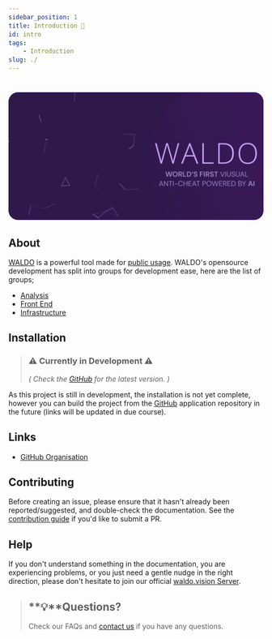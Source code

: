 ```yaml
---
sidebar_position: 1
title: Introduction 👋
id: intro
tags:
    - Introduction
slug: ./
---
```

#
![WALDO](/img/WALDO-banner.png)

## About
[WALDO](https://github.com/waldo-vision) is a powerful tool made for [public usage](https://www.mozilla.org/en-US/MPL/2.0/). WALDO's opensource development has split into groups for development ease, here are the list of groups;

- [Analysis](./Analysis/)
- [Front End](./FrontEnd/)
- [Infrastructure](./Infrastructure/)

## Installation

> ### ⚠️ Currently in Development ⚠️
> *( Check the [GitHub](https://waldo.vision) for the latest version. )*

As this project is still in development, the installation is not yet complete, however you can build the project from the [GitHub](https://waldo.vision) application repository in the future (links will be updated in due course).


## Links

- [GitHub Organisation](https://github.com/waldo-vision)

## Contributing

Before creating an issue, please ensure that it hasn't already been reported/suggested, and double-check the documentation.
See the [contribution guide](https://github.com/waldo-vision) if you'd like to submit a PR.

## Help

If you don't understand something in the documentation, you are experiencing problems, or you just need a gentle nudge in the right direction, please don't hesitate to join our official [waldo.vision Server](https://bit.ly/3mqDTV0).
> ## **💡**Questions?
>
> Check our FAQs and [contact us](https://github.com/waldo-vision) if you have any questions.